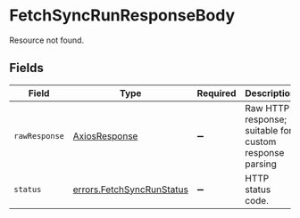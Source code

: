 # FetchSyncRunResponseBody

Resource not found.


## Fields

| Field                                                                  | Type                                                                   | Required                                                               | Description                                                            | Example                                                                |
| ---------------------------------------------------------------------- | ---------------------------------------------------------------------- | ---------------------------------------------------------------------- | ---------------------------------------------------------------------- | ---------------------------------------------------------------------- |
| `rawResponse`                                                          | [AxiosResponse](https://axios-http.com/docs/res_schema)                | :heavy_minus_sign:                                                     | Raw HTTP response; suitable for custom response parsing                |                                                                        |
| `status`                                                               | [errors.FetchSyncRunStatus](../../models/errors/fetchsyncrunstatus.md) | :heavy_minus_sign:                                                     | HTTP status code.                                                      | 404                                                                    |